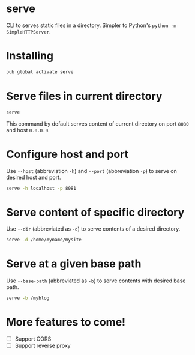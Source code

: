 # serve

CLI to serves static files in a directory. Simpler to Python's `python -m SimpleHTTPServer`.

# Installing

```bash
pub global activate serve
```

# Serve files in current directory

```bash
serve
```

This command by default serves content of current directory on port `8080` and host `0.0.0.0`.

# Configure host and port

Use `--host` (abbreviation `-h`) and `--port` (abbreviation `-p`) to serve on desired host and port.

```bash
serve -h localhost -p 8081
```

# Serve content of specific directory

Use `--dir` (abbreviated as `-d`) to serve contents of a desired directory.

```bash
serve -d /home/myname/mysite
```

# Serve at a given base path

Use `--base-path` (abbreviated as `-b`) to serve contents with desired base path.

```bash
serve -b /myblog
```

# More features to come!

+ [ ] Support CORS
+ [ ] Support reverse proxy